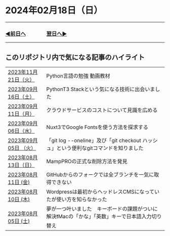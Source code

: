 # 2024年02月18日（日）

---

### [◀️前日へ](https://github.com/yuasys/chatty-journal/blob/main/2024/02/2024-02-17.md)&emsp;&emsp;&emsp;&emsp;[翌日へ▶️](https://github.com/yuasys/chatty-journal/blob/main/2024/02/2024-02-19.md)

---

## このリポジトリ内で気になる記事のハイライト

<table>
    <td><a href="https://github.com/yuasys/chatty-journal/blob/main/2023/11/2023-11-21.md">2023年11月21日（火）</a></td>
    <td>Python言語の勉強 動画教材</td>
  </tr>
  <tr>
    <td><a href="https://github.com/yuasys/chatty-journal/blob/main/2023/09/2023-09-16.md
">2023年09月16日（土）</a></td>
    <td>PythonT3 Stackという気になる技術に出会いました</td>
  </tr>
  <tr>
    <td><a href="https://github.com/yuasys/chatty-journal/blob/main/2023/09/2023-09-11.md
">2023年09月11日（月）</a></td>
    <td>クラウドサービスのコストについて見識を広める</td>
  </tr>
  <tr>
    <td><a href="https://github.com/yuasys/chatty-journal/blob/main/2023/09/2023-09-06.md
">2023年09月06日（水）</a></td>
    <td>Nuxt3でGoogle Fontsを使う方法を探求する</td>
  </tr>
  <tr>
    <td><a href="https://github.com/yuasys/chatty-journal/blob/main/2023/09/2023-09-05.md
">2023年09月05日 （火）</a></td>
    <td>「git log --oneline」及び「git checkout ハッシュ」という便利なgitコマンドを知りました</td>
  </tr>
  <tr>
    <td><a href="https://github.com/yuasys/chatty-journal/blob/main/2023/08/2023-08-13.md
">2023年08月13日（日）</a></td>
    <td>MampPROの正式な削除方法を発見</td>
  </tr>
  <tr>
    <td><a href="https://github.com/yuasys/chatty-journal/blob/main/2023/08/2023-08-11.md
">2023年08月11日 (金)</a></td>
    <td>GitHubからのフォークでは全ブランチを一気に取得できない</td>
  </tr>
  <tr>
    <td><a href="https://github.com/yuasys/chatty-journal/blob/main/2023/08/2023-08-10.md
">2023年08月10日 (木)</a></td>
    <td>Wordpressは最初からヘッドレスCMSになっていたが使い方を知らなかった</td>
  </tr>
  <tr>
    <td><a href="https://github.com/yuasys/chatty-journal/blob/main/2023/08/2023-08-05.md
">2023年08月05日 (土)</a></td>
    <td>夢が一つ叶いました　キーボードの課題がついに解決❗Macの「かな」「英数」キーで日本語入力切り替え</td>
  </tr>
</table>

